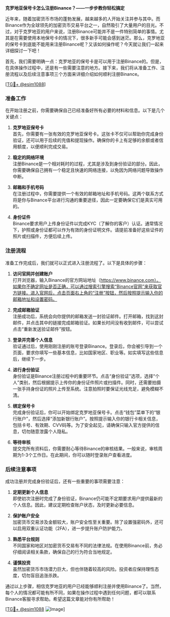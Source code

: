 **克罗地亚保号卡怎么注册Binance？——一步步教你轻松搞定**

近年来，随着加密货币市场的蓬勃发展，越来越多的人开始关注并参与其中。而Binance作为全球领先的加密货币交易平台之一，自然吸引了大量用户的目光。不过，对于克罗地亚的用户来说，注册Binance可能并不是一件特别简单的事情。尤其是在需要使用本地保号卡的情况下，很多新手可能会感到迷茫。那么，克罗地亚的保号卡到底能不能用来注册Binance呢？又该如何操作呢？今天就让我们一起来详细探讨一下吧！

首先，我们需要明确一点：克罗地亚的保号卡是可以用于注册Binance的。但是，在具体操作过程中，还是有一些需要注意的地方。接下来，我们将从准备工作、注册流程以及后续注意事项三个方面来详细介绍如何顺利注册Binance。

[[TG💪+ @esim1088](https://t.me/s/esim1088)]

### 准备工作

在开始注册之前，你需要确保自己已经准备好所有必要的材料和信息。以下是几个关键点：

1. **克罗地亚保号卡**  
   首先，你需要有一张有效的克罗地亚保号卡。这张卡不仅可以帮助你完成身份验证，还可以用于后续的充值和提现操作。确保你的卡上有足够的余额或者信用额度，以便顺利完成交易。

2. **稳定的网络环境**  
   注册Binance是一个相对耗时的过程，尤其是涉及到身份验证的部分。因此，你需要确保自己拥有一个稳定且快速的网络连接，以免因为网络问题导致操作中断。

3. **邮箱和手机号码**  
   在注册过程中，你需要提供一个有效的邮箱地址和手机号码。这两个联系方式将是你与Binance平台进行沟通的重要途径，因此一定要确保它们是真实可用的。

4. **身份证件**  
   Binance要求用户上传身份证件以完成KYC（了解你的客户）认证。通常情况下，护照或身份证都可以作为有效的身份证明文件。请提前准备好这些证件的照片或扫描件，方便后续上传。

### 注册流程

准备工作完成后，我们就可以正式进入注册流程了。以下是具体的步骤：

1. **访问官网并创建账户**  
   打开浏览器，输入Binance的官方网站地址（https://www.binance.com）。如果你不确定网址是否正确，可以通过搜索引擎搜索“Binance官网”来获取官方链接。进入官网后，点击页面右上角的“注册”按钮，然后按照提示输入你的邮箱地址和设置密码。

2. **完成邮箱验证**  
   注册成功后，系统会向你提供的邮箱发送一封验证邮件。打开邮箱，找到这封邮件，并点击其中的链接完成邮箱验证。如果长时间没有收到邮件，可以尝试点击“重新发送验证邮件”按钮。

3. **登录并完善个人信息**  
   验证通过后，使用刚刚注册的账号登录Binance。登录后，你会被引导到一个页面，要求你填写一些基本信息，比如国家地区、职业等。如实填写这些信息后，继续下一步。

4. **进行身份验证**  
   身份验证是Binance注册过程中的重要环节。点击“身份验证”选项，选择“个人”类别，然后根据提示上传你的身份证件照片或扫描件。同时，还需要拍摄一张手持身份证的照片上传至系统。注意拍照时要保证光线充足，避免模糊不清。

5. **绑定保号卡**  
   完成身份验证后，你可以开始绑定克罗地亚保号卡。点击“钱包”菜单下的“银行账户”，然后选择“添加新银行账户”。按照提示输入你的银行卡相关信息，包括卡号、有效期、CVV码等。为了安全起见，请确保只输入官方提供的信息，切勿随意泄露个人隐私。

6. **等待审核**  
   提交完所有资料后，你需要耐心等待Binance的审核结果。一般来说，审核周期为1-3个工作日。在此期间，你可以随时登录账户查看进度。

### 后续注意事项

成功注册并完成身份验证后，还有一些重要的事项需要注意：

1. **定期更新个人信息**  
   即使初次注册时完成了身份验证，Binance仍可能不定期要求用户提供最新的个人信息。因此，建议定期检查账户状态，及时更新必要信息。

2. **保护账户安全**  
   加密货币交易涉及金额较大，账户安全性至关重要。除了设置强密码外，还可以启用双重认证功能（2FA），进一步提升账户防护能力。

3. **熟悉平台规则**  
   不同国家和地区对加密货币交易有不同的法律法规。在使用Binance前，务必仔细阅读相关条款，确保自己的行为符合当地规定。

4. **谨慎投资**  
   虽然加密货币市场潜力巨大，但也伴随着较高的风险。投资者应保持理性态度，切勿盲目追涨杀跌。

通过以上步骤，相信克罗地亚的用户已经能够顺利注册并使用Binance了。当然，每个人的情况都可能有所不同，如果在操作过程中遇到任何问题，都可以联系Binance客服寻求帮助。希望这篇文章能对你有所帮助！

[[TG💪+ @esim1088](https://t.me/s/esim1088) ![Image](https://i.postimg.cc/4NQfJmqS/Snipaste-2025-05-13-00-14-12.png)]
